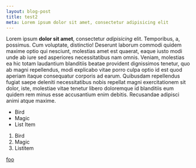 ```yaml
---
layout: blog-post
title: test2 
meta: Lorem ipsum dolor sit amet, consectetur adipisicing elit
---
```


Lorem ipsum **dolor sit amet**, consectetur *adipisicing* elit. Temporibus, a, possimus. Cum voluptate, distinctio! Deserunt laborum commodi quidem maxime optio qui nesciunt, molestias amet est quaerat, eaque iusto modi unde ab iure sed asperiores necessitatibus nam omnis. Veniam, molestias ea hic totam laudantium blanditiis beatae provident dignissimos tenetur, quo ab magni repellendus, modi explicabo vitae porro culpa optio id est quod aperiam itaque consequatur corporis ad earum. Quibusdam repellendus fugiat saepe deleniti necessitatibus nobis repellat magni exercitationem sit dolor, iste, molestiae vitae tenetur libero doloremque id blanditiis eum quidem rem minus esse accusantium enim debitis. Recusandae adipisci animi atque maxime.

* Bird
* Magic
* List Item

1. Bird
2. Magic
3. Listitem

[foo]({{site.baseurl}}/news.html "Title")
